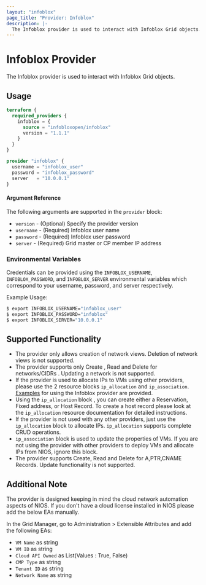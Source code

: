 ```yaml
---
layout: "infoblox"
page_title: "Provider: Infoblox"
description: |-
  The Infoblox provider is used to interact with Infoblox Grid objects.
---
```


# Infoblox Provider

The Infoblox provider is used to interact with Infoblox Grid objects.

## Usage

```terraform
terraform {
  required_providers {
    infoblox = {
      source = "infobloxopen/infoblox"
      version = "1.1.1"
    }
  }
}

provider "infoblox" {
  username = "infoblox_user"
  password = "infoblox_password"
  server   = "10.0.0.1"
}
```
#### Argument Reference

The following arguments are supported in the `provider` block:

* `version` - (Optional) Specify the provider version
* `username` - (Required) Infoblox user name
* `password` - (Required) Infoblox user password
* `server` - (Required) Grid master or CP member IP address

### Environmental Variables

Credentials can be provided using the `INFOBLOX_USERNAME`, `INFOBLOX_PASSWORD`, and `INFOBLOX_SERVER` environmental variables which correspond to your username, password, and server respectively.

Example Usage:

```sh
$ export INFOBLOX_USERNAME="infoblox_user"
$ export INFOBLOX_PASSWORD="infoblox"
$ export INFOBLOX_SERVER="10.0.0.1"
```

## Supported Functionality

* The provider only allows creation of network views. Deletion of network views is not supported.
* The provider supports only Create , Read and Delete for networks/CIDRs . Updating a network is not supported.
* If the provider is used to allocate IPs to VMs using other providers, please use the 2 resource blocks `ip_allocation` and `ip_association`. [Examples](https://github.com/terraform-providers/terraform-provider-infoblox/tree/master/examples) for using the Infoblox provider are provided.
* Using the `ip_allocation` block , you can create either a Reservation, Fixed address, or Host Record. To create a host record please look at the `ip_allocation` resource documentation for detailed instructions.
* If the provider is not used with any other providers, just use the `ip_allocation` block to allocate IPs. `ip_allocation` supports complete CRUD operations.
* `ip_association` block is used to update the properties of VMs. If you are not using the provider with other providers to deploy VMs and allocate IPs from NIOS, ignore this block.
* The provider supports Create, Read and Delete for A,PTR,CNAME Records. Update functionality is not supported.

## Additional Note

The provider is designed keeping in mind the cloud network automation aspects of NIOS. If you don't have a cloud license installed in NIOS please add the below EAs manually.

In the Grid Manager, go to Administration > Extensible Attributes and add the following EAs:

* `VM Name` as string 
* `VM ID` as string
* `Cloud API Owned` as List(Values : True, False)
* `CMP Type` as string
* `Tenant ID` as string
* `Network Name` as string
